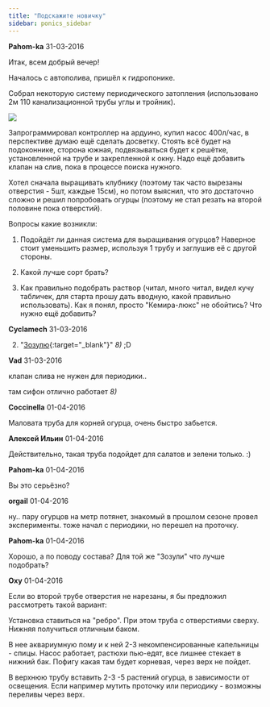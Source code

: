 ```yaml
---
title: "Подскажите новичку"
sidebar: ponics_sidebar
---
```


**Pahom-ka** 31-03-2016

Итак, всем добрый вечер!

Началось с автополива, пришёл к гидропонике.

Собрал некоторую систему периодического затопления (использовано 2м 110 канализационной трубы углы и тройник).

![](https://pp.vk.me/c630927/v630927003/1fb6d/0dI3uoZaLv0.jpg)

Запрограммировал контроллер на ардуино, купил насос 400л/час, в перспективе думаю ещё сделать досветку. Стоять всё будет на подоконнике, сторона южная, подвязываться будет к решётке, установленной на трубе и закрепленной к окну. Надо ещё добавить клапан на слив, пока в процессе поиска нужного.

Хотел сначала выращивать клубнику (поэтому так часто вырезаны отверстия - 5шт, каждые 15см), но потом выяснил, что это достаточно сложно и решил попробовать огурцы (поэтому не стал резать на второй половине пока отверстий).

Вопросы какие возникли:

1. Подойдёт ли данная система для выращивания огурцов? Наверное стоит уменьшить размер, используя 1 трубу и заглушив её с другой стороны.

2. Какой лучше сорт брать?

3. Как правильно подобрать раствор (читал, много читал, видел кучу табличек, для старта прошу дать вводную, какой правильно использовать). Как я понял, просто "Кемира-люкс" не обойтись? Что нужно ещё добавить?


**Cyclamech** 31-03-2016

2. "[Зозулю](http://forum.ponics.ru/index.php?topic=2445.msg101046#msg101046){:target="_blank"}" *8)* ;D


**Vad** 31-03-2016

клапан слива не нужен для периодики..

там сифон отлично работает *8)*


**Coccinella** 01-04-2016

Маловата труба для корней огурца, очень быстро забьется.


**Алексей Ильин** 01-04-2016

Действительно, такая труба подойдет для салатов и зелени только. :)


**Pahom-ka** 01-04-2016

Вы это серьёзно?


**orgail** 01-04-2016

ну.. пару огурцов на метр потянет, знакомый в прошлом сезоне провел эксперименты. тоже начал с периодики, но перешел на проточку.


**Pahom-ka** 01-04-2016

Хорошо, а по поводу состава? Для той же "Зозули" что лучше подобрать?


**Oxy** 01-04-2016

Если во второй трубе отверстия не нарезаны, я бы предложил рассмотреть такой вариант:

Установка ставиться на "ребро". При этом труба с отверстиями сверху. Нижняя получиться отличным баком.

В нее аквариумную пому и к ней 2-3 некомпенсированные капельницы - спицы. Насос работает, растюхи пью-едят, все лишнее стекает в нижний бак. Пофигу какая там будет корневая, через верх не пойдет. 

В верхнюю трубу вставить 2-3 -5 растений огурца, в зависимости от освещения. Если например мутить проточку или периодику - возможны переливы через верх.


